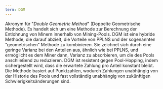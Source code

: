```yaml
---
term: DGM
---
```


Akronym für "*Double Geometric Method*" (Doppelte Geometrische Methode). Es handelt sich um eine Methode zur Berechnung der Entlohnung von Minern innerhalb von Mining-Pools. DGM ist eine hybride Methode, die darauf abzielt, die Vorteile von PPLNS und der sogenannten "geometrischen" Methode zu kombinieren. Sie zeichnet sich durch eine geringe Varianz bei den Anteilen aus, ähnlich wie bei PPLNS, und ermöglicht es dem Miner dann, Varianz zu absorbieren, um die des Pools anschließend zu reduzieren. DGM ist resistent gegen Pool-Hopping, indem sichergestellt wird, dass die erwartete Zahlung pro Anteil konstant bleibt. Die Methode basiert auf Punktzahlen, wodurch Zahlungen unabhängig von der Historie des Pools und fast vollständig unabhängig von zukünftigen Schwierigkeitsänderungen sind.